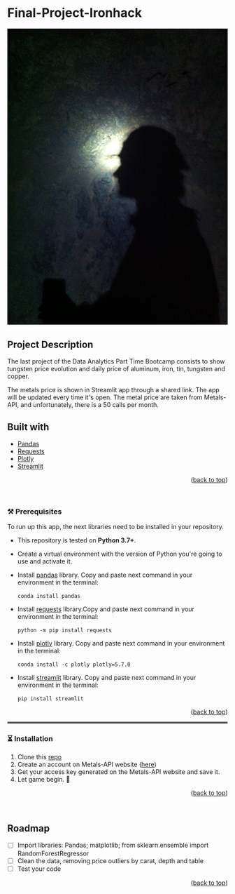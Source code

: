 # Final-Project-Ironhack

![Image](https://github.com/DiegoMerello/Final-Project-Ironhack/blob/main/mining.jpg)


## Project Description
The last project of the Data Analytics Part Time Bootcamp consists to show tungsten price evolution and daily price of aluminum, iron, tin, tungsten and copper.

The metals price is shown in Streamlit app through a shared link. The app will be updated every time it's open. The metal price are taken from Metals-API, and unfortunately, there is a 50 calls per month.

## Built with

* [Pandas](https://pandas.pydata.org/)
* [Requests](https://docs.python-requests.org/en/latest/)
* [Plotly](https://plotly.com/)
* [Streamlit](https://streamlit.io/)

<p align="right">(<a href="#top">back to top</a>)</p>

&nbsp;

### :hammer_and_pick: Prerequisites

To run up this app, the next libraries need to be installed in your repository. 

- This repository is tested on **Python 3.7+**.
- Create a virtual environment with the version of Python you're going to use and activate it.


- Install [pandas](https://pandas.pydata.org/docs/user_guide/index.html) library. Copy and paste next command in your environment in the terminal:
    ```
    conda install pandas
    ```
- Install [requests](https://docs.python-requests.org/en/latest/) library.Copy and paste next command in your environment in the terminal:
    ```
   python -m pip install requests
    ```
- Install [plotly](https://plotly.com/python/) library. Copy and paste next command in your environment in the terminal:
    ```
    conda install -c plotly plotly=5.7.0
    ```
- Install [streamlit](https://streamlit.io/) library. Copy and paste next command in your environment in the terminal:
    ```
    pip install streamlit
    ```
<p align="right">(<a href="#top">back to top</a>)</p>

<hr style="border:2px solid gray">

### :hourglass_flowing_sand: Installation

1. Clone this [repo](https://github.com/DiegoMerello/Final-Project-Ironhack)
2. Create an account on Metals-API website ([here](https://www.metals-api.com/register))
3. Get your access key generated on the Metals-API website and save it.
4. Let game begin. :clown_face:

<p align="right">(<a href="#top">back to top</a>)</p>

&nbsp;

<!-- ROADMAP -->
## Roadmap

- [ ] Import libraries: Pandas; matplotlib; from sklearn.ensemble import RandomForestRegressor
- [ ] Clean the data, removing price outliers by carat, depth and table
- [ ] Test your code
    
<p align="right">(<a href="#top">back to top</a>)</p>
